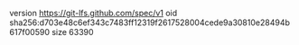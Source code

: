 version https://git-lfs.github.com/spec/v1
oid sha256:d703e48c6ef343c7483ff12319f2617528004cede9a30810e28494b617f00590
size 63390
